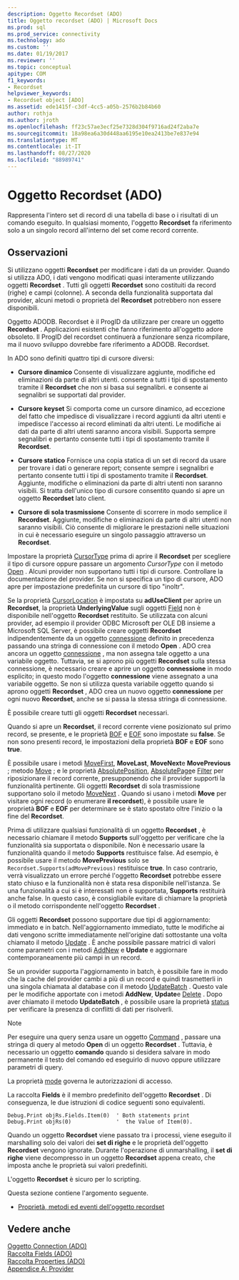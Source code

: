 ```yaml
---
description: Oggetto Recordset (ADO)
title: Oggetto recordset (ADO) | Microsoft Docs
ms.prod: sql
ms.prod_service: connectivity
ms.technology: ado
ms.custom: ''
ms.date: 01/19/2017
ms.reviewer: ''
ms.topic: conceptual
apitype: COM
f1_keywords:
- Recordset
helpviewer_keywords:
- Recordset object [ADO]
ms.assetid: ede1415f-c3df-4cc5-a05b-2576b2b84b60
author: rothja
ms.author: jroth
ms.openlocfilehash: ff23c57ae3ecf25e7328d304f9716ad24f2aba7e
ms.sourcegitcommit: 18a98ea6a30d448aa6195e10ea2413be7e837e94
ms.translationtype: MT
ms.contentlocale: it-IT
ms.lasthandoff: 08/27/2020
ms.locfileid: "88989741"
---
```

# <a name="recordset-object-ado"></a>Oggetto Recordset (ADO)
Rappresenta l'intero set di record di una tabella di base o i risultati di un comando eseguito. In qualsiasi momento, l'oggetto **Recordset** fa riferimento solo a un singolo record all'interno del set come record corrente.  
  
## <a name="remarks"></a>Osservazioni  
 Si utilizzano oggetti **Recordset** per modificare i dati da un provider. Quando si utilizza ADO, i dati vengono modificati quasi interamente utilizzando oggetti **Recordset** . Tutti gli oggetti **Recordset** sono costituiti da record (righe) e campi (colonne). A seconda della funzionalità supportata dal provider, alcuni metodi o proprietà del **Recordset** potrebbero non essere disponibili.  
  
 Oggetto ADODB. Recordset è il ProgID da utilizzare per creare un oggetto **Recordset** . Applicazioni esistenti che fanno riferimento all'oggetto adore obsoleto. Il ProgID del recordset continuerà a funzionare senza ricompilare, ma il nuovo sviluppo dovrebbe fare riferimento a ADODB. Recordset.  
  
 In ADO sono definiti quattro tipi di cursore diversi:  
  
-   **Cursore dinamico** Consente di visualizzare aggiunte, modifiche ed eliminazioni da parte di altri utenti. consente a tutti i tipi di spostamento tramite il **Recordset** che non si basa sui segnalibri. e consente ai segnalibri se supportati dal provider.  
  
-   **Cursore keyset** Si comporta come un cursore dinamico, ad eccezione del fatto che impedisce di visualizzare i record aggiunti da altri utenti e impedisce l'accesso ai record eliminati da altri utenti. Le modifiche ai dati da parte di altri utenti saranno ancora visibili. Supporta sempre segnalibri e pertanto consente tutti i tipi di spostamento tramite il **Recordset**.  
  
-   **Cursore statico** Fornisce una copia statica di un set di record da usare per trovare i dati o generare report; consente sempre i segnalibri e pertanto consente tutti i tipi di spostamento tramite il **Recordset**. Aggiunte, modifiche o eliminazioni da parte di altri utenti non saranno visibili. Si tratta dell'unico tipo di cursore consentito quando si apre un oggetto **Recordset** lato client.  
  
-   **Cursore di sola trasmissione** Consente di scorrere in modo semplice il **Recordset**. Aggiunte, modifiche o eliminazioni da parte di altri utenti non saranno visibili. Ciò consente di migliorare le prestazioni nelle situazioni in cui è necessario eseguire un singolo passaggio attraverso un **Recordset**.  
  
 Impostare la proprietà [CursorType](./cursortype-property-ado.md) prima di aprire il **Recordset** per scegliere il tipo di cursore oppure passare un argomento *CursorType* con il metodo [Open](./open-method-ado-recordset.md) . Alcuni provider non supportano tutti i tipi di cursore. Controllare la documentazione del provider. Se non si specifica un tipo di cursore, ADO apre per impostazione predefinita un cursore di tipo "inoltr".  
  
 Se la proprietà [CursorLocation](./cursorlocation-property-ado.md) è impostata su **adUseClient** per aprire un **Recordset**, la proprietà **UnderlyingValue** sugli oggetti [Field](./field-object.md) non è disponibile nell'oggetto **Recordset** restituito. Se utilizzata con alcuni provider, ad esempio il provider ODBC Microsoft per OLE DB insieme a Microsoft SQL Server, è possibile creare oggetti **Recordset** indipendentemente da un oggetto [connessione](./connection-object-ado.md) definito in precedenza passando una stringa di connessione con il metodo **Open** . ADO crea ancora un oggetto [connessione](./connection-object-ado.md) , ma non assegna tale oggetto a una variabile oggetto. Tuttavia, se si aprono più oggetti **Recordset** sulla stessa connessione, è necessario creare e aprire un oggetto **connessione** in modo esplicito; in questo modo l'oggetto **connessione** viene assegnato a una variabile oggetto. Se non si utilizza questa variabile oggetto quando si aprono oggetti **Recordset** , ADO crea un nuovo oggetto **connessione** per ogni nuovo **Recordset**, anche se si passa la stessa stringa di connessione.  
  
 È possibile creare tutti gli oggetti **Recordset** necessari.  
  
 Quando si apre un **Recordset**, il record corrente viene posizionato sul primo record, se presente, e le proprietà [BOF](./bof-eof-properties-ado.md) e [EOF](./bof-eof-properties-ado.md) sono impostate su **false**. Se non sono presenti record, le impostazioni della proprietà **BOF** e **EOF** sono **true**.  
  
 È possibile usare i metodi [MoveFirst](./movefirst-movelast-movenext-and-moveprevious-methods-ado.md), **MoveLast**, **MoveNext**e **MovePrevious** ; metodo [Move](./move-method-ado.md) ; e le proprietà [AbsolutePosition](./absoluteposition-property-ado.md), [AbsolutePage](./absolutepage-property-ado.md)e [Filter](./filter-property.md) per riposizionare il record corrente, presupponendo che il provider supporti la funzionalità pertinente. Gli oggetti **Recordset** di sola trasmissione supportano solo il metodo [MoveNext](./movefirst-movelast-movenext-and-moveprevious-methods-ado.md) . Quando si usano i metodi **Move** per visitare ogni record (o enumerare **il recordset**), è possibile usare le proprietà **BOF** e **EOF** per determinare se è stato spostato oltre l'inizio o la fine del **Recordset**.  
  
 Prima di utilizzare qualsiasi funzionalità di un oggetto **Recordset** , è necessario chiamare il metodo **Supports** sull'oggetto per verificare che la funzionalità sia supportata o disponibile. Non è necessario usare la funzionalità quando il metodo **Supports** restituisce false. Ad esempio, è possibile usare il metodo **MovePrevious** solo se `Recordset.Supports(adMovePrevious)` restituisce **true**. In caso contrario, verrà visualizzato un errore perché l'oggetto **Recordset** potrebbe essere stato chiuso e la funzionalità non è stata resa disponibile nell'istanza. Se una funzionalità a cui si è interessati non è supportata, **Supports** restituirà anche false. In questo caso, è consigliabile evitare di chiamare la proprietà o il metodo corrispondente nell'oggetto **Recordset** .  
  
 Gli oggetti **Recordset** possono supportare due tipi di aggiornamento: immediato e in batch. Nell'aggiornamento immediato, tutte le modifiche ai dati vengono scritte immediatamente nell'origine dati sottostante una volta chiamato il metodo [Update](./update-method.md) . È anche possibile passare matrici di valori come parametri con i metodi [AddNew](./addnew-method-ado.md) e **Update** e aggiornare contemporaneamente più campi in un record.  
  
 Se un provider supporta l'aggiornamento in batch, è possibile fare in modo che la cache del provider cambi a più di un record e quindi trasmetterli in una singola chiamata al database con il metodo [UpdateBatch](./updatebatch-method.md) . Questo vale per le modifiche apportate con i metodi **AddNew**, **Update**e [Delete](./delete-method-ado-recordset.md) . Dopo aver chiamato il metodo **UpdateBatch** , è possibile usare la proprietà [status](./status-property-ado-recordset.md) per verificare la presenza di conflitti di dati per risolverli.  
  
> [!NOTE]
>  Per eseguire una query senza usare un oggetto [Command](./command-object-ado.md) , passare una stringa di query al metodo **Open** di un oggetto **Recordset** . Tuttavia, è necessario un oggetto **comando** quando si desidera salvare in modo permanente il testo del comando ed eseguirlo di nuovo oppure utilizzare parametri di query.  
  
 La proprietà [mode](./mode-property-ado.md) governa le autorizzazioni di accesso.  
  
 La raccolta **Fields** è il membro predefinito dell'oggetto **Recordset** . Di conseguenza, le due istruzioni di codice seguenti sono equivalenti.  
  
```  
Debug.Print objRs.Fields.Item(0)  ' Both statements print   
Debug.Print objRs(0)              '  the Value of Item(0).  
```  
  
 Quando un oggetto **Recordset** viene passato tra i processi, viene eseguito il marshalling solo dei valori dei **set di righe** e le proprietà dell'oggetto **Recordset** vengono ignorate. Durante l'operazione di unmarshalling, il **set di righe** viene decompresso in un oggetto **Recordset** appena creato, che imposta anche le proprietà sui valori predefiniti.  
  
 L'oggetto **Recordset** è sicuro per lo scripting.  
  
 Questa sezione contiene l'argomento seguente.  
  
-   [Proprietà, metodi ed eventi dell'oggetto recordset](./recordset-object-properties-methods-and-events.md)  
  
## <a name="see-also"></a>Vedere anche  
 [Oggetto Connection (ADO)](./connection-object-ado.md)   
 [Raccolta Fields (ADO)](./fields-collection-ado.md)   
 [Raccolta Properties (ADO)](./properties-collection-ado.md)   
 [Appendice A: Provider](../../guide/appendixes/appendix-a-providers.md)
